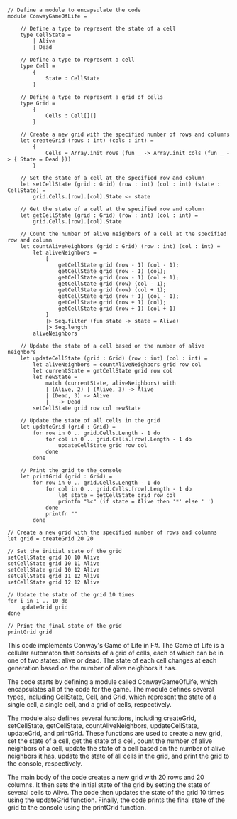 ```f#

// Define a module to encapsulate the code
module ConwayGameOfLife =

    // Define a type to represent the state of a cell
    type CellState =
        | Alive
        | Dead

    // Define a type to represent a cell
    type Cell =
        {
            State : CellState
        }

    // Define a type to represent a grid of cells
    type Grid =
        {
            Cells : Cell[][]
        }

    // Create a new grid with the specified number of rows and columns
    let createGrid (rows : int) (cols : int) =
        {
            Cells = Array.init rows (fun _ -> Array.init cols (fun _ -> { State = Dead }))
        }

    // Set the state of a cell at the specified row and column
    let setCellState (grid : Grid) (row : int) (col : int) (state : CellState) =
        grid.Cells.[row].[col].State <- state

    // Get the state of a cell at the specified row and column
    let getCellState (grid : Grid) (row : int) (col : int) =
        grid.Cells.[row].[col].State

    // Count the number of alive neighbors of a cell at the specified row and column
    let countAliveNeighbors (grid : Grid) (row : int) (col : int) =
        let aliveNeighbors =
            [
                getCellState grid (row - 1) (col - 1);
                getCellState grid (row - 1) (col);
                getCellState grid (row - 1) (col + 1);
                getCellState grid (row) (col - 1);
                getCellState grid (row) (col + 1);
                getCellState grid (row + 1) (col - 1);
                getCellState grid (row + 1) (col);
                getCellState grid (row + 1) (col + 1)
            ]
            |> Seq.filter (fun state -> state = Alive)
            |> Seq.length
        aliveNeighbors

    // Update the state of a cell based on the number of alive neighbors
    let updateCellState (grid : Grid) (row : int) (col : int) =
        let aliveNeighbors = countAliveNeighbors grid row col
        let currentState = getCellState grid row col
        let newState =
            match (currentState, aliveNeighbors) with
            | (Alive, 2) | (Alive, 3) -> Alive
            | (Dead, 3) -> Alive
            | _ -> Dead
        setCellState grid row col newState

    // Update the state of all cells in the grid
    let updateGrid (grid : Grid) =
        for row in 0 .. grid.Cells.Length - 1 do
            for col in 0 .. grid.Cells.[row].Length - 1 do
                updateCellState grid row col
            done
        done

    // Print the grid to the console
    let printGrid (grid : Grid) =
        for row in 0 .. grid.Cells.Length - 1 do
            for col in 0 .. grid.Cells.[row].Length - 1 do
                let state = getCellState grid row col
                printfn "%c" (if state = Alive then '*' else ' ')
            done
            printfn ""
        done

// Create a new grid with the specified number of rows and columns
let grid = createGrid 20 20

// Set the initial state of the grid
setCellState grid 10 10 Alive
setCellState grid 10 11 Alive
setCellState grid 10 12 Alive
setCellState grid 11 12 Alive
setCellState grid 12 12 Alive

// Update the state of the grid 10 times
for i in 1 .. 10 do
    updateGrid grid
done

// Print the final state of the grid
printGrid grid

```

This code implements Conway's Game of Life in F#. The Game of Life is a cellular automaton that consists of a grid of cells, each of which can be in one of two states: alive or dead. The state of each cell changes at each generation based on the number of alive neighbors it has.

The code starts by defining a module called ConwayGameOfLife, which encapsulates all of the code for the game. The module defines several types, including CellState, Cell, and Grid, which represent the state of a single cell, a single cell, and a grid of cells, respectively.

The module also defines several functions, including createGrid, setCellState, getCellState, countAliveNeighbors, updateCellState, updateGrid, and printGrid. These functions are used to create a new grid, set the state of a cell, get the state of a cell, count the number of alive neighbors of a cell, update the state of a cell based on the number of alive neighbors it has, update the state of all cells in the grid, and print the grid to the console, respectively.

The main body of the code creates a new grid with 20 rows and 20 columns. It then sets the initial state of the grid by setting the state of several cells to Alive. The code then updates the state of the grid 10 times using the updateGrid function. Finally, the code prints the final state of the grid to the console using the printGrid function.